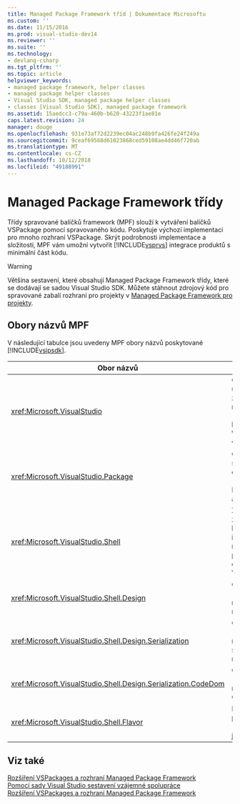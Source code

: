 ```yaml
---
title: Managed Package Framework tříd | Dokumentace Microsoftu
ms.custom: ''
ms.date: 11/15/2016
ms.prod: visual-studio-dev14
ms.reviewer: ''
ms.suite: ''
ms.technology:
- devlang-csharp
ms.tgt_pltfrm: ''
ms.topic: article
helpviewer_keywords:
- managed package framework, helper classes
- managed package helper classes
- Visual Studio SDK, managed package helper classes
- classes [Visual Studio SDK], managed package framework
ms.assetid: 15aedcc3-c79a-460b-b620-43223f1ae81e
caps.latest.revision: 24
manager: douge
ms.openlocfilehash: 931e73af72d2239ec04ac248b9fa426fe24f249a
ms.sourcegitcommit: 9ceaf69568d61023868ced59108ae4dd46f720ab
ms.translationtype: MT
ms.contentlocale: cs-CZ
ms.lasthandoff: 10/12/2018
ms.locfileid: "49188991"
---
```

# <a name="managed-package-framework-classes"></a>Managed Package Framework třídy
Třídy spravované balíčků framework (MPF) slouží k vytváření balíčků VSPackage pomocí spravovaného kódu. Poskytuje výchozí implementaci pro mnoho rozhraní VSPackage. Skrýt podrobnosti implementace a složitosti, MPF vám umožní vytvořit [!INCLUDE[vsprvs](../includes/vsprvs-md.md)] integrace produktů s minimální část kódu.  
  
> [!WARNING]
>  Většina sestavení, které obsahují Managed Package Framework třídy, které se dodávají se sadou Visual Studio SDK. Můžete stáhnout zdrojový kód pro spravované zabalí rozhraní pro projekty v [Managed Package Framework pro projekty](http://mpfproj11.codeplex.com/).  
  
## <a name="mpf-namespaces"></a>Obory názvů MPF  
 V následující tabulce jsou uvedeny MPF obory názvů poskytované [!INCLUDE[vsipsdk](../includes/vsipsdk-md.md)].  
  
|Obor názvů|Obsah|  
|----------------|--------------|  
|<xref:Microsoft.VisualStudio>|Obsahuje třídy užitečné pro zpracování chyb modelu COM, [!INCLUDE[vsprvs](../includes/vsprvs-md.md)] konstanty a Win32 pro systém windows.|  
|<xref:Microsoft.VisualStudio.Package>|Obsahuje spravovaný kód obálky pro [!INCLUDE[vsprvs](../includes/vsprvs-md.md)] MSBuild, projekty a editory.|  
|<xref:Microsoft.VisualStudio.Shell>|Zahrnuje MPF základních tříd, ze které odvozujete implementace mnoho běžně používané objekty sady Visual Studio.|  
|<xref:Microsoft.VisualStudio.Shell.Design>|Obsahuje [!INCLUDE[vsprvs](../includes/vsprvs-md.md)] rozšíření návrháře.|  
|<xref:Microsoft.VisualStudio.Shell.Design.Serialization>|Obsahuje [!INCLUDE[vsprvs](../includes/vsprvs-md.md)] rozšíření serializace návrháře.|  
|<xref:Microsoft.VisualStudio.Shell.Design.Serialization.CodeDom>|Obsahuje [!INCLUDE[vsprvs](../includes/vsprvs-md.md)] rozšíření návrháře CodeDom.|  
|<xref:Microsoft.VisualStudio.Shell.Flavor>|Podporuje projektu podtypů (označované také jako "typy").|  
  
## <a name="see-also"></a>Viz také  
 [Rozšíření VSPackages a rozhraní Managed Package Framework](../misc/vspackages-and-the-managed-package-framework.md)   
 [Pomocí sady Visual Studio sestavení vzájemné spolupráce](../extensibility/internals/using-visual-studio-interop-assemblies.md)   
 [Rozšíření VSPackages a rozhraní Managed Package Framework](../misc/vspackages-and-the-managed-package-framework.md)